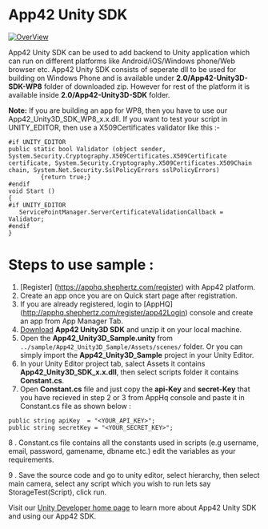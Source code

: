 App42 Unity SDK
===============

[![OverView](http://www.shephertz.com/images/logo/app42_cloud.png)](http://api.shephertz.com/)

App42 Unity SDK can be used to add backend to Unity application which can run on different platforms like Android/iOS/Windows phone/Web browser etc. App42 Unity SDK consists of seperate dll to be used for building on Windows Phone and is available under __2.0/App42-Unity3D-SDK-WP8__ folder of downloaded zip. However for rest of the platform it is available inside __2.0/App42-Unity3D-SDK__ folder. 

__Note:__ If you are building an app for WP8, then you have to use our App42_Unity3D_SDK_WP8_x.x.dll.
If you want to test your script in UNITY_EDITOR, then use a X509Certificates validator like this :-
```
#if UNITY_EDITOR
public static bool Validator (object sender, System.Security.Cryptography.X509Certificates.X509Certificate certificate, System.Security.Cryptography.X509Certificates.X509Chain chain, System.Net.Security.SslPolicyErrors sslPolicyErrors)
         {return true;}
#endif
void Start ()
{
#if UNITY_EDITOR
   ServicePointManager.ServerCertificateValidationCallback = Validator;
#endif
}
```

# Steps to use sample : 

1. [Register] (https://apphq.shephertz.com/register) with App42 platform.
2. Create an app once you are on Quick start page after registration.
3. If you are already registered, login to [AppHQ] (http://apphq.shephertz.com/register/app42Login) console and create an app from App Manager Tab.
4. [Download](https://github.com/shephertz/App42_Unity3D_SDK/archive/master.zip)  __App42 Unity3D SDK__ and unzip it on your local machine.
5. Open the __App42_Unity3D_Sample.unity__ from  `../sample/App42_Unity3D_Sample/Assets/scenes/` folder. Or you can simply import the __App42_Unity3D_Sample__ project in your Unity Editor.
6. In your Unity Editor project tab, salect Assets it contains __App42_Unity3D_SDK_x.x.dll__, then select scripts folder it contains __Constant.cs__.
7. Open __Constant.cs__ file and just copy the __api-Key__ and __secret-Key__ that you have recieved in step 2 or 3 from AppHq console and paste it in Constant.cs file as shown below : 

```
public string apiKey  = "<YOUR_API_KEY>";
public string secretKey = "<YOUR_SECRET_KEY>";
```

8 . Constant.cs file contains all the constants used in scripts (e.g username, email, password, gamename, dbname etc.) edit the variables as your requirements.

9 . Save the source code and go to unity editor, select hierarchy, then select main camera, select any script which you wish to run lets say StorageTest(Script), click run.


Visit our [Unity Developer home page](http://api.shephertz.com/app42-dev/unity3d-backend-apis.php) to learn more about App42 Unity SDK and using our App42 SDK.
